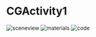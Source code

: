 # CGActivity1

![sceneview](https://github.com/GarlicGladiator/CGActivity1/blob/a4811bbf4cdc89ee10de0b9a5dacdf8723ac9f6b/Screenshot%202025-09-19%20170643.png)
![materials](https://github.com/GarlicGladiator/CGActivity1/blob/332fea88b9a4bde3cea58d4ae7909df0ff53e587/Screenshot%202025-09-19%20174124.png)
![code](https://github.com/GarlicGladiator/CGActivity1/blob/4a2633221b804e4fbf5558fb240b05018db0feec/Screenshot%202025-09-19%20174447.png)


